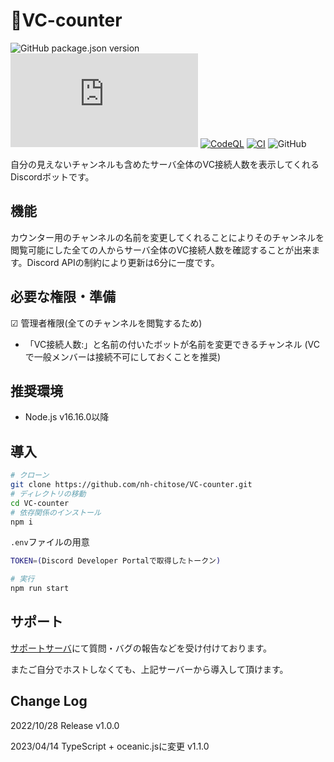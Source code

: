 # :1234:VC-counter

![GitHub package.json version](https://img.shields.io/github/package-json/v/nh-chitose/VC-counter)
![GitHub package.json dependency version (subfolder of monorepo)](https://img.shields.io/github/package-json/dependency-version/nh-chitose/VC-counter/oceanic.js)
[![CodeQL](https://github.com/nh-chitose/VC-counter/actions/workflows/github-code-scanning/codeql/badge.svg)](https://github.com/nh-chitose/VC-counter/actions/workflows/github-code-scanning/codeql)
[![CI](https://github.com/nh-chitose/VC-counter/actions/workflows/test.yml/badge.svg)](https://github.com/nh-chitose/VC-counter/actions/workflows/test.yml)
![GitHub](https://img.shields.io/github/license/nh-chitose/VC-counter)

自分の見えないチャンネルも含めたサーバ全体のVC接続人数を表示してくれるDiscordボットです。

## 機能

カウンター用のチャンネルの名前を変更してくれることによりそのチャンネルを閲覧可能にした全ての人からサーバ全体のVC接続人数を確認することが出来ます。Discord APIの制約により更新は6分に一度です。

## 必要な権限・準備

☑ 管理者権限(全てのチャンネルを閲覧するため)

* 「VC接続人数:」と名前の付いたボットが名前を変更できるチャンネル
  (VCで一般メンバーは接続不可にしておくことを推奨)

## 推奨環境

* Node.js v16.16.0以降

## 導入

```sh
# クローン
git clone https://github.com/nh-chitose/VC-counter.git
# ディレクトリの移動
cd VC-counter
# 依存関係のインストール
npm i
```

`.env`ファイルの用意

```sh
TOKEN=(Discord Developer Portalで取得したトークン)
```

```sh
# 実行
npm run start
```

## サポート

[サポートサーバ](https://discord.gg/CAP6JJPdaE)にて質問・バグの報告などを受け付けております。

またご自分でホストしなくても、上記サーバーから導入して頂けます。

## Change Log

2022/10/28 Release v1.0.0

2023/04/14 TypeScript + oceanic.jsに変更 v1.1.0
